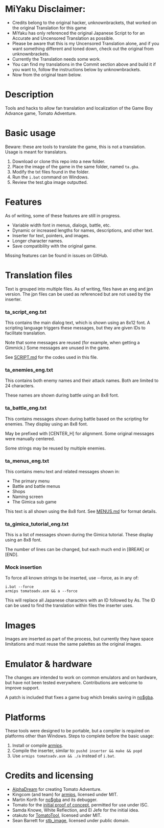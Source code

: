 **MiYaku Disclaimer:**
===========

- Credits belong to the original hacker, unknownbrackets, that worked on the original Translation for this game
- MiYaku has only referenced the original Japanese Script to for an Accurate and Uncensored Translation as possible.
- Please be aware that this is my Uncensored Translation alone, and if you want something different and toned down, check out the original from unknownbrackets.
- Currently the Translation needs some work.
- You can find my translations in the Commit section above and build it if you want to, follow the instructions below by unknownbrackets.
- Now from the original team below.

Description
===========

Tools and hacks to allow fan translation and localization of the Game Boy Advance game, Tomato
Adventure.


Basic usage
===========

Beware: these are tools to translate the game, this is not a translation.  Usage is meant for
translators.

1. Download or clone this repo into a new folder.
2. Place the image of the game in the same folder, named `ta.gba`.
3. Modify the txt files found in the folder.
4. Run the `i.bat` command on Windows.
5. Review the test.gba image outputted.


Features
===========

As of writing, some of these features are still in progress.

 * Variable width font in menus, dialogs, battle, etc.
 * Dynamic or increased lengths for names, descriptions, and other text.
 * Inserter for text, pointers, and images.
 * Longer character names.
 * Save compatibility with the original game.

Missing features can be found in issues on GitHub.


Translation files
===========

Text is grouped into multiple files.  As of writing, files have an eng and jpn version.  The jpn
files can be used as referenced but are not used by the inserter.

### ta_script_eng.txt

This contains the main dialog text, which is shown using an 8x12 font.  A scripting language
triggers these messages, but they are given IDs to facilitate translation.

Note that some messages are reused (for example, when getting a Gimmick.)  Some messages are
unused in the game.

See [SCRIPT.md] for the codes used in this file.

### ta_enemies_eng.txt

This contains both enemy names and their attack names.  Both are limited to 24 characters.

These names are shown during battle using an 8x8 font.

### ta_battle_eng.txt

This contains messages shown during battle based on the scripting for enemies.  They display
using an 8x8 font.

May be prefixed with [CENTER_H] for alignment.  Some original messages were manually centered.

Some strings may be reused by multiple enemies.

### ta_menus_eng.txt

This contains menu text and related messages shown in:

 * The primary menu
 * Battle and battle menus
 * Shops
 * Naming screen
 * The Gimica sub game

This text is all shown using the 8x8 font.  See [MENUS.md] for format details.

### ta_gimica_tutorial_eng.txt

This is a list of messages shown during the Gimica tutorial.  These display using an 8x8 font.

The number of lines can be changed, but each much end in [BREAK] or [END].

### Mock insertion

To force all known strings to be inserted, use --force, as in any of:

```
i.bat --force
armips tomatoadv.asm && a --force
```

This will replace all Japanese characters with an ID followed by As.  The ID can be used to find
the translation within files the inserter uses.


Images
===========

Images are inserted as part of the process, but currently they have space limitations and must
reuse the same palettes as the original images.


Emulator & hardware
===========

The changes are intended to work on common emulators and on hardware, but have not been tested
everywhere.  Contributions are welcome to improve support.

A patch is included that fixes a game bug which breaks saving in [no$gba][].


Platforms
===========

These tools were designed to be portable, but a compiler is required on platforms other than
Windows.  Steps to complete before the basic usage:

1. Install or compile [armips][].
2. Compile the inserter, similar to: `pushd inserter && make && popd`
3. Use `armips tomatoadv.asm && ./a` instead of `i.bat`.


Credits and licensing
===========

 * [AlphaDream][] for creating Tomato Adventure.
 * Kingcom (and team) for [armips][], licensed under MIT.
 * Martin Korth for [no$gba][] and its debugger.
 * Tomato for the [initial proof of concept][], permitted for use under ISC.
 * Samda Knowe, White Reflection, and El Jefe for the initial idea.
 * otakuto for [TomatoTool][], licensed under MIT.
 * Sean Barrett for [stb_image][], licensed under public domain.


[armips]: https://github.com/Kingcom/armips
[AlphaDream]: https://en.wikipedia.org/wiki/AlphaDream
[initial proof of concept]: https://legendsoflocalization.com/tomato-adventure/
[TomatoTool]: https://github.com/otakuto/TomatoTool
[no$gba]: https://problemkaputt.de/gba.htm
[SCRIPT.md]: notes/SCRIPT.md
[MENUS.md]: notes/MENUS.md
[stb_image]: https://github.com/nothings/stb/blob/master/stb_image.h
